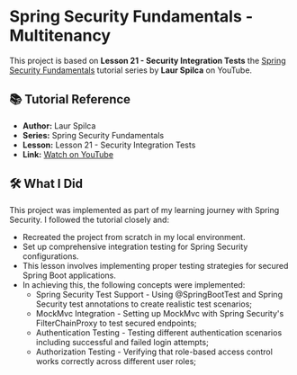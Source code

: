 # Spring Security Fundamentals - Multitenancy 

This project is based on **Lesson 21 - Security Integration Tests** the [Spring Security Fundamentals](https://www.youtube.com/playlist?list=PLEocw3gLFc8X_a8hGWGaBnSkPFJmbb8QP) tutorial series by **Laur Spilca** on YouTube.

## 📚 Tutorial Reference

- **Author:** Laur Spilca
- **Series:** Spring Security Fundamentals
- **Lesson:** Lesson 21 - Security Integration Tests
- **Link:** [Watch on YouTube](https://www.youtube.com/watch?v=87CB4jUx8UE&list=PLEocw3gLFc8X_a8hGWGaBnSkPFJmbb8QP&index=24)

## 🛠️ What I Did

This project was implemented as part of my learning journey with Spring Security. I followed the tutorial closely and:

- Recreated the project from scratch in my local environment.
- Set up comprehensive integration testing for Spring Security configurations.
- This lesson involves implementing proper testing strategies for secured Spring Boot applications.
- In achieving this, the following concepts were implemented:
  - Spring Security Test Support - Using @SpringBootTest and Spring Security test annotations to create realistic test scenarios; 
  - MockMvc Integration - Setting up MockMvc with Spring Security's FilterChainProxy to test secured endpoints; 
  - Authentication Testing - Testing different authentication scenarios including successful and failed login attempts; 
  - Authorization Testing - Verifying that role-based access control works correctly across different user roles;